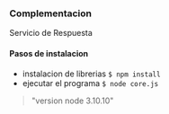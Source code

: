 ### Complementacion




Servicio de Respuesta 
#### Pasos de instalacion
- instalacion de librerias
`$ npm install`
- ejecutar el programa
`$ node core.js`

> "version node 3.10.10"
